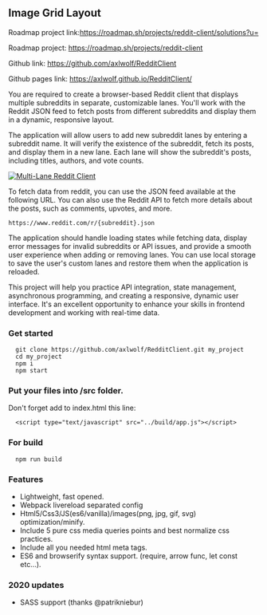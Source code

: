 ## Image Grid Layout

Roadmap project link:https://roadmap.sh/projects/reddit-client/solutions?u=

Roadmap project: https://roadmap.sh/projects/reddit-client

Github link: https://github.com/axlwolf/RedditClient

Github pages link: https://axlwolf.github.io/RedditClient/

You are required to create a browser-based Reddit client that displays multiple subreddits in separate, customizable lanes. You'll work with the Reddit JSON feed to fetch posts from different subreddits and display them in a dynamic, responsive layout.

The application will allow users to add new subreddit lanes by entering a subreddit name. It will verify the existence of the subreddit, fetch its posts, and display them in a new lane. Each lane will show the subreddit's posts, including titles, authors, and vote counts.

[![Multi-Lane Reddit Client](https://assets.roadmap.sh/guest/reddit-client-o876k.png)](https://assets.roadmap.sh/guest/reddit-client-o876k.png)

To fetch data from reddit, you can use the JSON feed available at the following URL. You can also use the Reddit API to fetch more details about the posts, such as comments, upvotes, and more.

```plaintext
https://www.reddit.com/r/{subreddit}.json
```

The application should handle loading states while fetching data, display error messages for invalid subreddits or API issues, and provide a smooth user experience when adding or removing lanes. You can use local storage to save the user's custom lanes and restore them when the application is reloaded.

This project will help you practice API integration, state management, asynchronous programming, and creating a responsive, dynamic user interface. It's an excellent opportunity to enhance your skills in frontend development and working with real-time data.

### Get started

```
  git clone https://github.com/axlwolf/RedditClient.git my_project
  cd my_project
  npm i
  npm start
```

### Put your files into /src folder.

Don't forget add to index.html this line:
```
  <script type="text/javascript" src="../build/app.js"></script>
```

### For build

```
  npm run build
```

### Features

- Lightweight, fast opened.
- Webpack livereload separated config
- Html5/Css3/JS(es6/vanilla)/images(png, jpg, gif, svg) optimization/minify.
- Include 5 pure css media queries points and best normalize css practices.
- Include all you needed html meta tags.
- ES6 and browserify syntax support. (require, arrow func, let const etc...).

### 2020 updates

- SASS support (thanks @patrikniebur)
